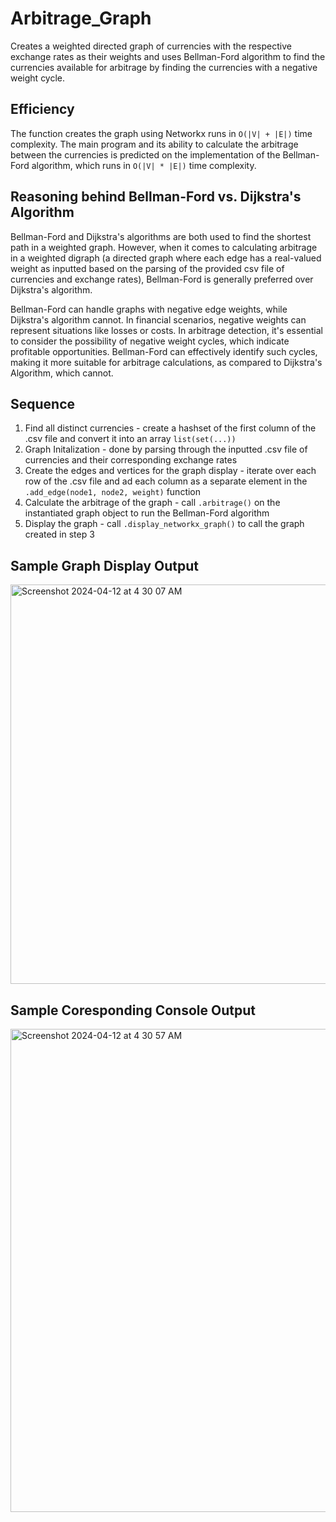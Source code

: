 # Arbitrage_Graph
Creates a weighted directed graph of currencies with the respective exchange rates as their weights and uses Bellman-Ford algorithm to find the currencies available for arbitrage by finding the currencies with a negative weight cycle.



## Efficiency
The function creates the graph using Networkx runs in `O(|V| + |E|)` time complexity.
The main program and its ability to calculate the arbitrage between the currencies is predicted on the implementation of the Bellman-Ford algorithm, which runs in `O(|V| * |E|)` time complexity.



## Reasoning behind Bellman-Ford vs. Dijkstra's Algorithm
Bellman-Ford and Dijkstra's algorithms are both used to find the shortest path in a weighted graph. However, when it comes to calculating arbitrage in a weighted digraph (a directed graph where each edge has a real-valued weight as inputted based on the parsing of the provided csv file of currencies and exchange rates), Bellman-Ford is generally preferred over Dijkstra's algorithm.

Bellman-Ford can handle graphs with negative edge weights, while Dijkstra's algorithm cannot. In financial scenarios, negative weights can represent situations like losses or costs. In arbitrage detection, it's essential to consider the possibility of negative weight cycles, which indicate profitable opportunities. Bellman-Ford can effectively identify such cycles, making it more suitable for arbitrage calculations, as compared to Dijkstra's Algorithm, which cannot.



## Sequence
1. Find all distinct currencies - create a hashset of the first column of the .csv file and convert it into an array `list(set(...))`
2. Graph Initalization - done by parsing through the inputted .csv file of currencies and their corresponding exchange rates
3. Create the edges and vertices for the graph display - iterate over each row of the .csv file and ad each column as a separate element in the `.add_edge(node1, node2, weight)` function
4. Calculate the arbitrage of the graph - call `.arbitrage()` on the instantiated graph object to run the Bellman-Ford algorithm
5. Display the graph - call `.display_networkx_graph()` to call the graph created in step 3

## Sample Graph Display Output
<img width="639" alt="Screenshot 2024-04-12 at 4 30 07 AM" src="https://github.com/sidsomani2005/Arbitrage_Graph/assets/163345992/9490a0f4-3f44-4e2f-a651-404b53ba8499">

## Sample Coresponding Console Output
<img width="773" alt="Screenshot 2024-04-12 at 4 30 57 AM" src="https://github.com/sidsomani2005/Arbitrage_Graph/assets/163345992/215ad539-d734-4d23-a9f2-46690e018687">
